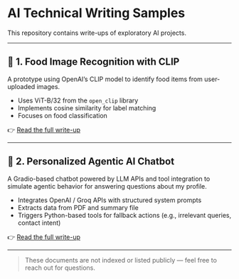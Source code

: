 # AI Technical Writing Samples

This repository contains write-ups of exploratory AI projects. 

---

## 📸 1. Food Image Recognition with CLIP

A prototype using OpenAI’s CLIP model to identify food items from user-uploaded images.

- Uses ViT-B/32 from the `open_clip` library
- Implements cosine similarity for label matching
- Focuses on food classification

👉 [Read the full write-up](./clip_food_recognition.md)

---

## 🤖 2. Personalized Agentic AI Chatbot

A Gradio-based chatbot powered by LLM APIs and tool integration to simulate agentic behavior for answering questions about my profile.

- Integrates OpenAI / Groq APIs with structured system prompts
- Extracts data from PDF and summary file
- Triggers Python-based tools for fallback actions (e.g., irrelevant queries, contact intent)

👉 [Read the full write-up](./agentic_chatbot.md)

---

> These documents are not indexed or listed publicly — feel free to reach out for questions.
